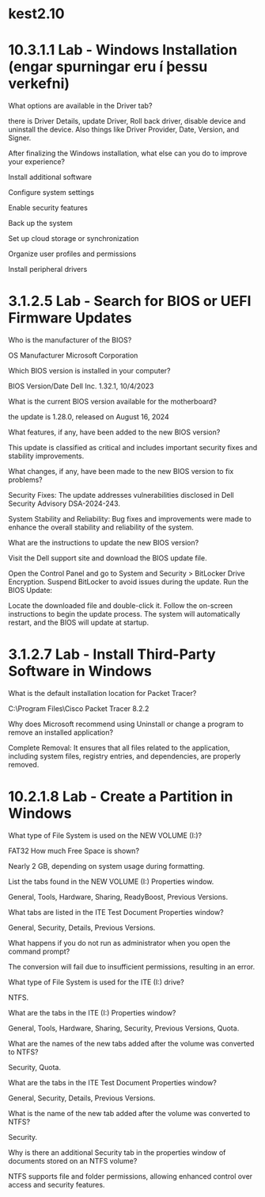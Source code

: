 # kest2.10

# 10.3.1.1 Lab - Windows Installation (engar spurningar eru í þessu verkefni)

What options are available in the Driver tab?

there is Driver Details, update Driver, Roll back driver, disable device and uninstall the device.
Also things like Driver Provider, Date, Version, and Signer.

After finalizing the Windows installation, what else can you do to improve your experience?

Install additional software

Configure system settings

Enable security features

Back up the system

Set up cloud storage or synchronization

Organize user profiles and permissions

Install peripheral drivers

# 3.1.2.5 Lab - Search for BIOS or UEFI Firmware Updates

Who is the manufacturer of the BIOS?

OS Manufacturer	Microsoft Corporation

Which BIOS version is installed in your computer?

BIOS Version/Date	Dell Inc. 1.32.1, 10/4/2023

What is the current BIOS version available for the motherboard?

the update is 1.28.0, released on August 16, 2024

What features, if any, have been added to the new BIOS version?

This update is classified as critical and includes important security fixes and stability improvements.

What changes, if any, have been made to the new BIOS version to fix problems?

Security Fixes: The update addresses vulnerabilities disclosed in Dell Security Advisory DSA-2024-243.

System Stability and Reliability: Bug fixes and improvements were made to enhance the overall stability and reliability of the system.

What are the instructions to update the new BIOS version?

Visit the Dell support site and download the BIOS update file.

Open the Control Panel and go to System and Security > BitLocker Drive Encryption.
Suspend BitLocker to avoid issues during the update.
Run the BIOS Update:

Locate the downloaded file and double-click it.
Follow the on-screen instructions to begin the update process.
The system will automatically restart, and the BIOS will update at startup.

# 3.1.2.7 Lab - Install Third-Party Software in Windows

What is the default installation location for Packet Tracer?

C:\Program Files\Cisco Packet Tracer 8.2.2

Why does Microsoft recommend using Uninstall or change a program to remove an installed application?

Complete Removal: It ensures that all files related to the application, including system files, registry entries, and dependencies, are properly removed.

# 10.2.1.8 Lab - Create a Partition in Windows

What type of File System is used on the NEW VOLUME (I:)?

FAT32
How much Free Space is shown?

Nearly 2 GB, depending on system usage during formatting.

List the tabs found in the NEW VOLUME (I:) Properties window.

General, Tools, Hardware, Sharing, ReadyBoost, Previous Versions.


What tabs are listed in the ITE Test Document Properties window?

General, Security, Details, Previous Versions.


What happens if you do not run as administrator when you open the command prompt?

The conversion will fail due to insufficient permissions, resulting in an error.

What type of File System is used for the ITE (I:) drive?

NTFS.

What are the tabs in the ITE (I:) Properties window?

General, Tools, Hardware, Sharing, Security, Previous Versions, Quota.

What are the names of the new tabs added after the volume was converted to NTFS?

Security, Quota.

What are the tabs in the ITE Test Document Properties window?

General, Security, Details, Previous Versions.

What is the name of the new tab added after the volume was converted to NTFS?

Security.


Why is there an additional Security tab in the properties window of documents stored on an NTFS volume?

NTFS supports file and folder permissions, allowing enhanced control over access and security features.




